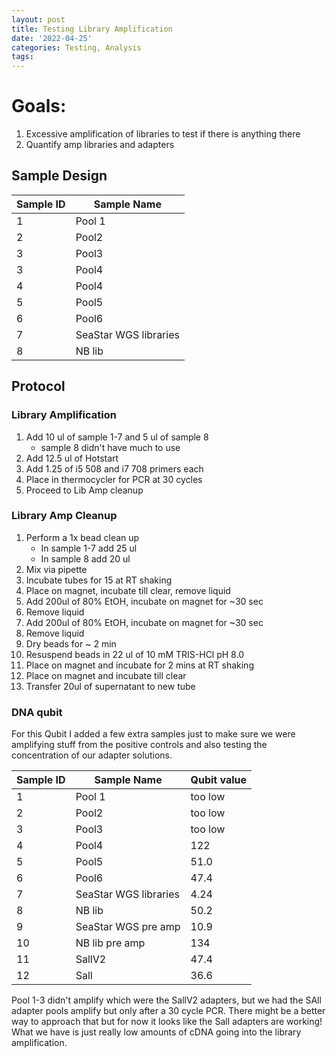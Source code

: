```yaml
---
layout: post
title: Testing Library Amplification
date: '2022-04-25'
categories: Testing, Analysis
tags: 
---
```


# Goals:

1) Excessive amplification of libraries to test if there is anything there
2) Quantify amp libraries and adapters

## Sample Design

|Sample ID| Sample Name |
|----|----|
|1|Pool 1|
|2|Pool2|
|3|Pool3|
|3|Pool4|
|4|Pool4|
|5|Pool5|
|6|Pool6|
|7|SeaStar WGS libraries|
|8|NB lib|

## Protocol

### Library Amplification

1) Add 10 ul of sample 1-7 and 5 ul of sample 8
   * sample 8 didn't have much to use
2) Add 12.5 ul of Hotstart
3) Add 1.25 of i5 508 and i7 708 primers each
4) Place in thermocycler for PCR at 30 cycles
5) Proceed to Lib Amp cleanup

### Library Amp Cleanup

1) Perform a 1x bead clean up
   * In sample 1-7 add 25 ul
   * In sample 8 add 20 ul
2) Mix via pipette
3) Incubate tubes for 15 at RT shaking
4) Place on magnet, incubate till clear, remove liquid
5) Add 200ul of 80% EtOH, incubate on magnet for ~30 sec
6) Remove liquid
7) Add 200ul of 80% EtOH, incubate on magnet for ~30 sec
8) Remove liquid
9) Dry beads for ~ 2 min
10) Resuspend beads in 22 ul of 10 mM TRIS-HCl pH 8.0
11) Place on magnet and incubate for 2 mins at RT shaking
12) Place on magnet and incubate till clear
13) Transfer 20ul of supernatant to new tube

### DNA qubit

For this Qubit I added a few extra samples just to make sure we were amplifying stuff from the positive controls and also testing the concentration of our adapter solutions.
  
|Sample ID| Sample Name | Qubit value |
|----|----|----|
|1|Pool 1|too low|
|2|Pool2|too low|
|3|Pool3|too low|
|4|Pool4|122|
|5|Pool5|51.0|
|6|Pool6|47.4
|7|SeaStar WGS libraries|4.24|
|8|NB lib|50.2|
|9|SeaStar WGS pre amp|10.9|
|10| NB lib pre amp|134|
|11|SallV2|47.4|
|12|Sall|36.6|

Pool 1-3 didn't amplify which were the SallV2 adapters, but we had the SAll adapter pools amplify but only after a 30 cycle PCR. There might be a better way to approach that but for now it looks like the Sall adapters are working! What we have is just really low amounts of cDNA going into the library amplification.